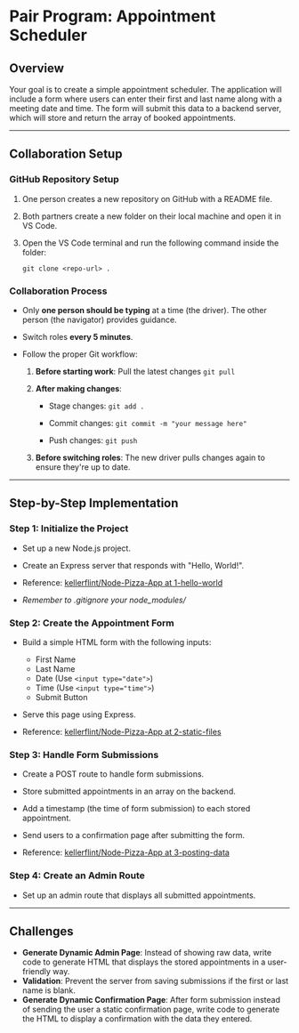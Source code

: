 # Pair Program: Appointment Scheduler

## Overview

Your goal is to create a simple appointment scheduler. The application will include a form where users can enter their first and last name along with a meeting date and time. The form will submit this data to a backend server, which will store and return the array of booked appointments.

---

## Collaboration Setup

### GitHub Repository Setup

1. One person creates a new repository on GitHub with a README file.
    
2. Both partners create a new folder on their local machine and open it in VS Code.
    
3. Open the VS Code terminal and run the following command inside the folder:
    
    ```
    git clone <repo-url> .
    ```
    

### Collaboration Process

- Only **one person should be typing** at a time (the driver). The other person (the navigator) provides guidance.
    
- Switch roles **every 5 minutes**.
    
- Follow the proper Git workflow:
    
    1. **Before starting work**: Pull the latest changes `git pull`
        
    2. **After making changes**:
        
        - Stage changes: `git add .`
            
        - Commit changes: `git commit -m "your message here"`
            
        - Push changes: `git push`
            
    3. **Before switching roles**: The new driver pulls changes again to ensure they're up to date.
        

---

## Step-by-Step Implementation

### Step 1: Initialize the Project

- Set up a new Node.js project.
    
- Create an Express server that responds with "Hello, World!".
    
- Reference: [kellerflint/Node-Pizza-App at 1-hello-world](https://github.com/kellerflint/Node-Pizza-App/tree/1-hello-world?tab=readme-ov-file#create-your-project)
    
- _Remember to .gitignore your node_modules/_
    

### Step 2: Create the Appointment Form

- Build a simple HTML form with the following inputs:
    - First Name
    - Last Name
	- Date (Use `<input type="date">`)
	- Time (Use `<input type="time">`)
	- Submit Button
- Serve this page using Express.
    
- Reference: [kellerflint/Node-Pizza-App at 2-static-files](https://github.com/kellerflint/Node-Pizza-App/tree/2-static-files?tab=readme-ov-file#serving-static-files-with-express-2-static-files)
    

### Step 3: Handle Form Submissions

- Create a POST route to handle form submissions.
    
- Store submitted appointments in an array on the backend.
    
- Add a timestamp (the time of form submission) to each stored appointment.
    
- Send users to a confirmation page after submitting the form.
    
- Reference: [kellerflint/Node-Pizza-App at 3-posting-data](https://github.com/kellerflint/Node-Pizza-App/tree/3-posting-data?tab=readme-ov-file#setting-up-form-processing)
    

### Step 4: Create an Admin Route

- Set up an admin route that displays all submitted appointments.

---

## Challenges

- **Generate Dynamic Admin Page**: Instead of showing raw data, write code to generate HTML that displays the stored appointments in a user-friendly way.
- **Validation**: Prevent the server from saving submissions if the first or last name is blank. 
- **Generate Dynamic Confirmation Page**: After form submission instead of sending the user a static confirmation page, write code to generate the HTML to display a confirmation with the data they entered.
